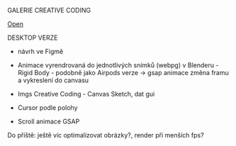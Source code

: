 GALERIE CREATIVE CODING

[Open](https://sarysx.github.io/gallery)

DESKTOP VERZE
* návrh ve Figmě

* Animace vyrendrovaná do jednotlivých snímků (webpg) v Blenderu - Rigid Body - podobně jako Airpods verze -> gsap animace změna framu a vykreslení do canvasu

* Imgs Creative Coding - Canvas Sketch, dat gui

* Cursor podle polohy

* Scroll animace GSAP


Do příště: ještě víc optimalizovat obrázky?, render při menších fps?

